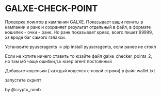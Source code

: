# GALXE-CHECK-POINT
Проверка поинтов в кампании GALXE.
Показывает ваши поинты в кампании и ранк и сохраняет результат отдельный в файл, в формате кошелек - очки - ранк. Но ранк показывает криво, всего пишет 99999, хз вроде баг самого гэлакси.

Установите pyuseragents -> pip install pyuseragents, если ранее не стоял 


Если не хотите ничего ставить то юзайте файл galxe_checker_points_2, но там мб чаще ошибки,т.к юзер агент постоянный

Добавьте кошельки ( каждый кошелек с новой строки) в файл wallet.txt 

запустите скрипт

by @crypto_romb
